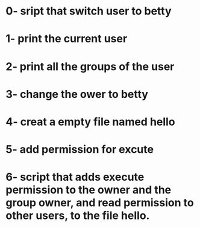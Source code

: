 # 0- sript that switch user to betty
# 1- print the current user 
# 2- print all the groups of the user
# 3- change the ower to betty
# 4- creat a empty file named hello
# 5- add permission for excute
# 6- script that adds execute permission to the owner and the group owner, and read permission to other users, to the file hello.
